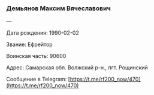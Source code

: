 ### Демьянов Максим Вячеславович

—

Дата рождения: 1990-02-02

Звание: Ефрейтор

Воинская часть: 90600

Адрес: Самарская обл. Волжский р-н., пгт. Рощинский

Сообщение в Telegram: [https://t.me/rf200_now/470](https://t.me/rf200_now/470)

